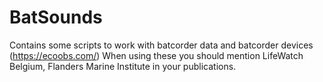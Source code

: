 # BatSounds

Contains some scripts to work with batcorder data and batcorder devices (https://ecoobs.com/)
When using these you should mention LifeWatch Belgium, Flanders Marine Institute in your publications.
